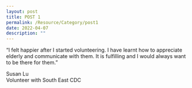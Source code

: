 ```yaml
---
layout: post
title: POST 1
permalink: /Resource/Category/post1
date: 2022-04-07
description: ""
---
```


“I felt happier after I started volunteering. I have learnt how to appreciate elderly and communicate with them. It is fulfilling and I would always want to be there for them.”

Susan Lu<br>
Volunteer with South East CDC